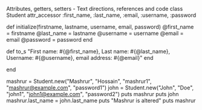 Attributes, getters, setters - Text directions, references and code
class Student
  attr_accessor :first_name, :last_name, :email, :username, :password

  def initialize(firstname, lastname, username, email, password)
    @first_name = firstname
    @last_name = lastname
    @username = username
    @email = email
    @password = password
  end

  def to_s
    "First name: #{@first_name}, Last name: #{@last_name}, Username: #{@username},
                  email address: #{@email}"
  end

end

mashrur = Student.new("Mashrur", "Hossain", "mashrur1", "mashrur@example.com",
                      "password1")
john = Student.new("John", "Doe", "john1", "john1@example.com",
                      "password2")
puts mashrur
puts john
mashrur.last_name = john.last_name
puts "Mashrur is altered"
puts mashrur
